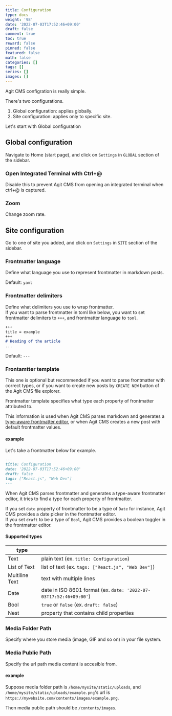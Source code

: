 ```yaml
---
title: Configuration
type: docs
weight: '98'
date: '2022-07-03T17:52:46+09:00'
draft: false
comment: true
toc: true
reward: false
pinned: false
featured: false
math: false
categories: []
tags: []
series: []
images: []
---
```

Agit CMS configration is really simple.  

There's two configurations.  
1. Global configuration: applies globally.  
2. Site configuration: applies only to specific site.


Let's start with Global configuration
## Global configuration
Navigate to Home (start page), and click on `Settings` in `GLOBAL` section of the sidebar.  

### Open Integrated Terminal with Ctrl+@
Disable this to prevent Agit CMS from opening an integrated terminal when ctrl+@ is captured.  

### Zoom
Change zoom rate.  

## Site configuration
Go to one of site you added, and click on `Settings` in `SITE` section of the sidebar. 

### Frontmatter language
Define what language you use to represent frontmatter in markdown posts.

Default: `yaml`

### Frontmatter delimiters
Define what delimiters you use to wrap frontmatter.  
If you want to parse frontmatter in toml like below, you want to set frontmatter delimiters to `+++`, and frontmatter language to `toml`.  
```markdown
+++
title = example
+++
# Heading of the article
...
```

Default: `---`

### Frontamtter template
This one is optional but recommended if you want to parse frontmatter with correct types, or if you want to create new posts by `CREATE NEW` button of the Agit CMS file explorer.  

Frontmatter template specifies what type each property of frontmatter attributed to.

This information is used when Agit CMS parses markdown and generates a [type-aware frontmatter editor](/agitcms/quick-start/#frontmatter-editor), or when Agit CMS creates a new post with default frontmatter values. 

#### example
Let's take a frontmatter below for example.
```markdown
---
title: Configuration
date: '2022-07-03T17:52:46+09:00'
draft: false
tags: ["React.js", "Web Dev"]
---
```
When Agit CMS parses frontmatter and generates a type-aware frontmatter editor, it tries to find a type for each property of frontmatter.

If you set `date` property of frontmatter to be a type of `Date` for instance, Agit CMS provides a date picker in the frontmatter editor.  
If you set `draft` to be a type of `Bool`, Agit CMS provides a boolean toggler in the frontmatter editor. 

#### Supported types
| type | |
| --- | --- |
| Text | plain text (ex. `title: Configuration`)|
| List of Text | list of text (ex. `tags: ["React.js", "Web Dev"]`) |
| Multiline Text | text with multiple lines |
| Date | date in ISO 8601 format (ex. `date: '2022-07-03T17:52:46+09:00'`) |
| Bool | `true` or `false` (ex. `draft: false`) |
| Nest | property that contains child properties |

### Media Folder Path
Specify where you store media (image, GIF and so on) in your file system.  

### Media Public Path
Specify the url path media content is accesible from.  

#### example
Suppose media folder path is `/home/mysite/static/uploads`, and `/home/mysite/static/uploads/example.png`'s url is `https://mywebsite.com/contents/images/example.png`.

Then media public path should be `/contents/images`.

